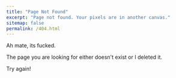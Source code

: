 ```yaml
---
title: "Page Not Found"
excerpt: "Page not found. Your pixels are in another canvas."
sitemap: false
permalink: /404.html
---
```


Ah mate, its fucked.

The page you are looking for either doesn't exist or I deleted it.

Try again!
